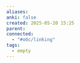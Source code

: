```yaml
---
aliases: 
anki: false
created: 2025-05-20 15:25
parent:
connected:
  - "#обс/linking"
tags:
  - empty
---
```

